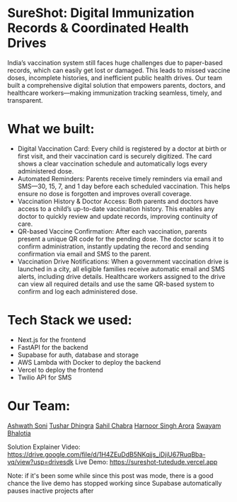# SureShot: Digital Immunization Records & Coordinated Health Drives
India’s vaccination system still faces huge challenges due to paper-based records, which can easily get lost or damaged. This leads to missed vaccine doses, incomplete histories, and inefficient public health drives. Our team built a comprehensive digital solution that empowers parents, doctors, and healthcare workers—making immunization tracking seamless, timely, and transparent.

# What we built:
- Digital Vaccination Card: Every child is registered by a doctor at birth or first visit, and their vaccination card is securely digitized. The card shows a clear vaccination schedule and automatically logs every administered dose.
- Automated Reminders: Parents receive timely reminders via email and SMS—30, 15, 7, and 1 day before each scheduled vaccination. This helps ensure no dose is forgotten and improves overall coverage.
- Vaccination History & Doctor Access: Both parents and doctors have access to a child’s up-to-date vaccination history. This enables any doctor to quickly review and update records, improving continuity of care.
- QR-based Vaccine Confirmation: After each vaccination, parents present a unique QR code for the pending dose. The doctor scans it to confirm administration, instantly updating the record and sending confirmation via email and SMS to the parent.
- Vaccination Drive Notifications: When a government vaccination drive is launched in a city, all eligible families receive automatic email and SMS alerts, including drive details. Healthcare workers assigned to the drive can view all required details and use the same QR-based system to confirm and log each administered dose.

# Tech Stack we used:
- Next.js for the frontend
- FastAPI for the backend
- Supabase for auth, database and storage
- AWS Lambda with Docker to deploy the backend
- Vercel to deploy the frontend
- Twilio API for SMS

# Our Team:
[Ashwath Soni](https://github.com/ashboi005)
[Tushar Dhingra](https://github.com/TDHINGRA16)
[Sahil Chabra](https://github.com/sahilchabra09)
[Harnoor Singh Arora](https://github.com/HarnoorSingh1234)
[Swayam Bhalotia](https://github.com/Qilton)

Solution Explainer Video: https://drive.google.com/file/d/1H4ZEuDdB5NKqjjs_iDjiU67RuqBba-vq/view?usp=drivesdk
Live Demo: https://sureshot-tutedude.vercel.app

Note: if it's been some while since this post was mode, there is a good chance the live demo has stopped working since Supabase automatically pauses inactive projects after 

